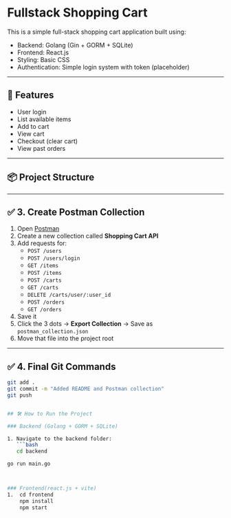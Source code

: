 # Fullstack Shopping Cart

This is a simple full-stack shopping cart application built using:
- Backend: Golang (Gin + GORM + SQLite)
- Frontend: React.js
- Styling: Basic CSS
- Authentication: Simple login system with token (placeholder)

---

## 🚀 Features

- User login
- List available items
- Add to cart
- View cart
- Checkout (clear cart)
- View past orders

---

## 📦 Project Structure


---

## ✅ 3. Create Postman Collection

1. Open [Postman](https://www.postman.com/)
2. Create a new collection called **Shopping Cart API**
3. Add requests for:
   - `POST /users`
   - `POST /users/login`
   - `GET /items`
   - `POST /items`
   - `POST /carts`
   - `GET /carts`
   - `DELETE /carts/user/:user_id`
   - `POST /orders`
   - `GET /orders`
4. Save it
5. Click the 3 dots → **Export Collection** → Save as `postman_collection.json`
6. Move that file into the project root

---

## ✅ 4. Final Git Commands

```bash
git add .
git commit -m "Added README and Postman collection"
git push


## 🛠 How to Run the Project

### Backend (Golang + GORM + SQLite)

1. Navigate to the backend folder:
   ```bash
   cd backend

go run main.go



### Frontend(react.js + vite)
1.  cd frontend
    npm install
    npm start
